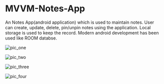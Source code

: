 # MVVM-Notes-App
An Notes App(android application) which is used to maintain notes.
User can create, update, delete, pin/unpin notes using the application.
Local storage is used to keep the record.
Modern android development has been used like ROOM databse.



![pic_one](https://user-images.githubusercontent.com/60665514/231240949-26ebf5ae-af86-4533-98ff-f28ec581350f.png)

![pic_two](https://user-images.githubusercontent.com/60665514/231240976-ce1c93c0-8257-440d-9e70-62b9543023d7.png)

![pic_three](https://user-images.githubusercontent.com/60665514/231240994-19a34abb-9e79-4317-8748-284be0ccb098.png)

![pic_four](https://user-images.githubusercontent.com/60665514/231241009-52006f25-afbf-4ade-9344-6954108c1601.png)


